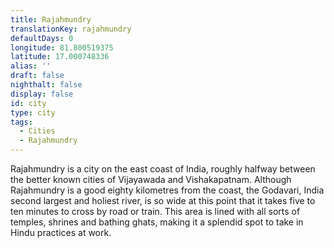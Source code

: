 ```yaml
---
title: Rajahmundry
translationKey: rajahmundry
defaultDays: 0
longitude: 81.800519375
latitude: 17.000748336
alias: ''
draft: false
nighthalt: false
display: false
id: city
type: city
tags:
  - Cities
  - Rajahmundry
---
```

Rajahmundry is a city on the east coast of India, roughly halfway between the better known cities of Vijayawada and Vishakapatnam.  Although Rajahmundry is a good eighty kilometres from the coast, the Godavari, India second largest and holiest river, is so wide at this point that it takes five to ten minutes to cross by road or train. This area is lined with all sorts of temples, shrines and bathing ghats, making it a splendid spot to take in Hindu practices at work.
